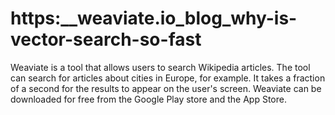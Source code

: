 # https:\_\_weaviate.io_blog_why-is-vector-search-so-fast

Weaviate is a tool that allows users to search Wikipedia articles. The tool can search for articles about cities in Europe, for example. It takes a fraction of a second for the results to appear on the user's screen. Weaviate can be downloaded for free from the Google Play store and the App Store.
